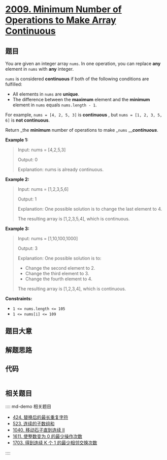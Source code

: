 # [2009. Minimum Number of Operations to Make Array Continuous](https://leetcode.com/problems/minimum-number-of-operations-to-make-array-continuous/)

## 题目

You are given an integer array `nums`. In one operation, you can replace
**any** element in `nums` with **any** integer.

`nums` is considered **continuous** if both of the following conditions are
fulfilled:

  * All elements in `nums` are **unique**.
  * The difference between the **maximum** element and the **minimum** element in `nums` equals `nums.length - 1`.

For example, `nums = [4, 2, 5, 3]` is **continuous** , but `nums = [1, 2, 3,
5, 6]` is **not continuous**.

Return _the **minimum** number of operations to make _`nums`
__**_continuous_**.



**Example 1:**

> Input: nums = [4,2,5,3]
> 
> Output: 0
> 
> Explanation:  nums is already continuous.

**Example 2:**

> Input: nums = [1,2,3,5,6]
> 
> Output: 1
> 
> Explanation:  One possible solution is to change the last element to 4.
> 
> The resulting array is [1,2,3,5,4], which is continuous.

**Example 3:**

> Input: nums = [1,10,100,1000]
> 
> Output: 3
> 
> Explanation:  One possible solution is to:
> - Change the second element to 2.
> - Change the third element to 3.
> - Change the fourth element to 4.
> 
> The resulting array is [1,2,3,4], which is continuous.

**Constraints:**

  * `1 <= nums.length <= 105`
  * `1 <= nums[i] <= 109`


## 题目大意

## 解题思路

## 代码

```javascript

```

## 相关题目

:::: md-demo 相关题目
- [424. 替换后的最长重复字符](https://leetcode.com/problems/longest-repeating-character-replacement)
- [523. 连续的子数组和](https://leetcode.com/problems/continuous-subarray-sum)
- [1040. 移动石子直到连续 II](https://leetcode.com/problems/moving-stones-until-consecutive-ii)
- [1611. 使整数变为 0 的最少操作次数](https://leetcode.com/problems/minimum-one-bit-operations-to-make-integers-zero)
- [1703. 得到连续 K 个 1 的最少相邻交换次数](https://leetcode.com/problems/minimum-adjacent-swaps-for-k-consecutive-ones)

::::
